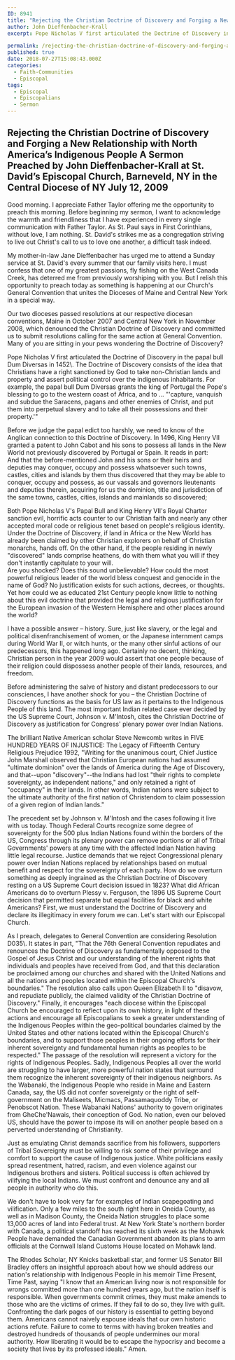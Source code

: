 ```yaml
---
ID: 8941
title: "Rejecting the Christian Doctrine of Discovery and Forging a New Relationship with North America’s Indigenous People"
author: John Dieffenbacher-Krall
excerpt: Pope Nicholas V first articulated the Doctrine of Discovery in the papal bull Dum Diversas in 1452. The Doctrine of Discovery consists of the idea that Christians have a right sanctioned by God to take non-Christian lands and property and assert political control over the indigenous inhabitants.

permalink: /rejecting-the-christian-doctrine-of-discovery-and-forging-a-new-relationship-with-north-americas-indigenous-people/
published: true
date: 2018-07-27T15:08:43.000Z
categories:
  - Faith-Communities
  - Episcopal
tags:
  - Episcopal
  - Episcopalians
  - Sermon
---
```

## **Rejecting the Christian Doctrine of Discovery and Forging a New Relationship with North America’s Indigenous People A Sermon Preached by John Dieffenbacher-Krall at St. David’s Episcopal Church, Barneveld, NY in the Central Diocese of NY July 12, 2009**



Good morning. I appreciate Father Taylor offering me the opportunity to preach this morning. Before beginning my sermon, I want to acknowledge the warmth and friendliness that I have experienced in every single communication with Father Taylor. As St. Paul says in First Corinthians, without love, I am nothing. St. David's strikes me as a congregation striving to live out Christ's call to us to love one another, a difficult task indeed.  

My mother-in-law Jane Dieffenbacher has urged me to attend a Sunday service at St. David's every summer that our family visits here. I must confess that one of my greatest passions, fly fishing on the West Canada Creek, has deterred me from previously worshiping with you. But I relish this opportunity to preach today as something is happening at our Church's General Convention that unites the Dioceses of Maine and Central New York in a special way.  

Our two dioceses passed resolutions at our respective diocesan conventions, Maine in October 2007 and Central New York in November 2008, which denounced the Christian Doctrine of Discovery and committed us to submit resolutions calling for the same action at General Convention. Many of you are sitting in your pews wondering the Doctrine of Discovery?  


Pope Nicholas V first articulated the Doctrine of Discovery in the papal bull Dum Diversas in 1452\\. The Doctrine of Discovery consists of the idea that Christians have a right sanctioned by God to take non-Christian lands and property and assert political control over the indigenous inhabitants. For example, the papal bull Dum Diversas grants the king of Portugal the Pope's blessing to go to the western coast of Africa, and to ... "'capture, vanquish and subdue the Saracens, pagans and other enemies of Christ, and put them into perpetual slavery and to take all their possessions and their property.'"  

Before we judge the papal edict too harshly, we need to know of the Anglican connection to this Doctrine of Discovery. In 1496, King Henry VII granted a patent to John Cabot and his sons to possess all lands in the New World not previously discovered by Portugal or Spain. It reads in part:  
And that the before-mentioned John and his sons or their heirs and deputies may conquer, occupy and possess whatsoever such towns, castles, cities and islands by them thus discovered that they may be able to conquer, occupy and possess, as our vassals and governors lieutenants and deputies therein, acquiring for us the dominion, title and jurisdiction of the same towns, castles, cities, islands and mainlands so discovered;  

Both Pope Nicholas V's Papal Bull and King Henry VII's Royal Charter sanction evil, horrific acts counter to our Christian faith and nearly any other accepted moral code or religious tenet based on people's religious identity. Under the Doctrine of Discovery, if land in Africa or the New World has already been claimed by other Christian explorers on behalf of Christian monarchs, hands off. On the other hand, if the people residing in newly "discovered" lands comprise heathens, do with them what you will if they don't instantly capitulate to your will.  
Are you shocked? Does this sound unbelievable? How could the most powerful religious leader of the world bless conquest and genocide in the name of God? No justification exists for such actions, decrees, or thoughts. Yet how could we as educated 21st Century people know little to nothing about this evil doctrine that provided the legal and religious justification for the European invasion of the Western Hemisphere and other places around the world?  

I have a possible answer – history. Sure, just like slavery, or the legal and political disenfranchisement of women, or the Japanese internment camps during World War II, or witch hunts, or the many other sinful actions of our predecessors, this happened long ago. Certainly no decent, thinking, Christian person in the year 2009 would assert that one people because of their religion could dispossess another people of their lands, resources, and freedom.

Before administering the salve of history and distant predecessors to our consciences, I have another shock for you – the Christian Doctrine of Discovery functions as the basis for US law as it pertains to the Indigenous People of this land. The most important Indian related case ever decided by the US Supreme Court, Johnson v. M'Intosh, cites the Christian Doctrine of Discovery as justification for Congress' plenary power over Indian Nations.  

The brilliant Native American scholar Steve Newcomb writes in FIVE HUNDRED YEARS OF INJUSTICE: The Legacy of Fifteenth Century Religious Prejudice 1992, "Writing for the unanimous court, Chief Justice John Marshall observed that Christian European nations had assumed "ultimate dominion" over the lands of America during the Age of Discovery, and that--upon "discovery"--the Indians had lost "their rights to complete sovereignty, as independent nations," and only retained a right of "occupancy" in their lands. In other words, Indian nations were subject to the ultimate authority of the first nation of Christendom to claim possession of a given region of Indian lands."  

The precedent set by Johnson v. M'Intosh and the cases following it live with us today. Though Federal Courts recognize some degree of sovereignty for the 500 plus Indian Nations found within the borders of the US, Congress through its plenary power can remove portions or all of Tribal Governments' powers at any time with the affected Indian Nation having little legal recourse. Justice demands that we reject Congressional plenary power over Indian Nations replaced by relationships based on mutual benefit and respect for the sovereignty of each party. How do we overturn something as deeply ingrained as the Christian Doctrine of Discovery resting on a US Supreme Court decision issued in 1823? What did African Americans do to overturn Plessy v. Ferguson, the 1896 US Supreme Court decision that permitted separate but equal facilities for black and white Americans? First, we must understand the Doctrine of Discovery and declare its illegitimacy in every forum we can. Let's start with our Episcopal Church.  

As I preach, delegates to General Convention are considering Resolution D035\\. It states in part, "That the 76th General Convention repudiates and renounces the Doctrine of Discovery as fundamentally opposed to the Gospel of Jesus Christ and our understanding of the inherent rights that individuals and peoples have received from God, and that this declaration be proclaimed among our churches and shared with the United Nations and all the nations and peoples located within the Episcopal Church's boundaries." The resolution also calls upon Queen Elizabeth II to "disavow, and repudiate publicly, the claimed validity of the Christian Doctrine of Discovery." Finally, it encourages "each diocese within the Episcopal Church be encouraged to reflect upon its own history, in light of these actions and encourage all Episcopalians to seek a greater understanding of the Indigenous Peoples within the geo-political boundaries claimed by the United States and other nations located within the Episcopal Church's boundaries, and to support those peoples in their ongoing efforts for their inherent sovereignty and fundamental human rights as peoples to be respected." The passage of the resolution will represent a victory for the rights of Indigenous Peoples. Sadly, Indigenous Peoples all over the world are struggling to have larger, more powerful nation states that surround them recognize the inherent sovereignty of their indigenous neighbors. As the Wabanaki, the Indigenous People who reside in Maine and Eastern Canada, say, the US did not confer sovereignty or the right of self-government on the Maliseets, Micmacs, Passamaquoddy Tribe, or Penobscot Nation. These Wabanaki Nations' authority to govern originates from GheChe'Nawais, their conception of God. No nation, even our beloved US, should have the power to impose its will on another people based on a perverted understanding of Christianity.  

Just as emulating Christ demands sacrifice from his followers, supporters of Tribal Sovereignty must be willing to risk some of their privilege and comfort to support the cause of Indigenous justice. White politicians easily spread resentment, hatred, racism, and even violence against our Indigenous brothers and sisters. Political success is often achieved by vilifying the local Indians. We must confront and denounce any and all people in authority who do this.  

We don't have to look very far for examples of Indian scapegoating and vilification. Only a few miles to the south right here in Oneida County, as well as in Madison County, the Oneida Nation struggles to place some 13,000 acres of land into Federal trust. At New York State's northern border with Canada, a political standoff has reached its sixth week as the Mohawk People have demanded the Canadian Government abandon its plans to arm officials at the Cornwall Island Customs House located on Mohawk land.  

The Rhodes Scholar, NY Knicks basketball star, and former US Senator Bill Bradley offers an insightful approach about how we should address our nation's relationship with Indigenous People in his memoir Time Present, Time Past, saying "I know that an American living now is not responsible for wrongs committed more than one hundred years ago, but the nation itself is responsible. When governments commit crimes, they must make amends to those who are the victims of crimes. If they fail to do so, they live with guilt. Confronting the dark pages of our history is essential to getting beyond them. Americans cannot naively espouse ideals that our own historic actions refute. Failure to come to terms with having broken treaties and destroyed hundreds of thousands of people undermines our moral authority. How liberating it would be to escape the hypocrisy and become a society that lives by its professed ideals." Amen.
